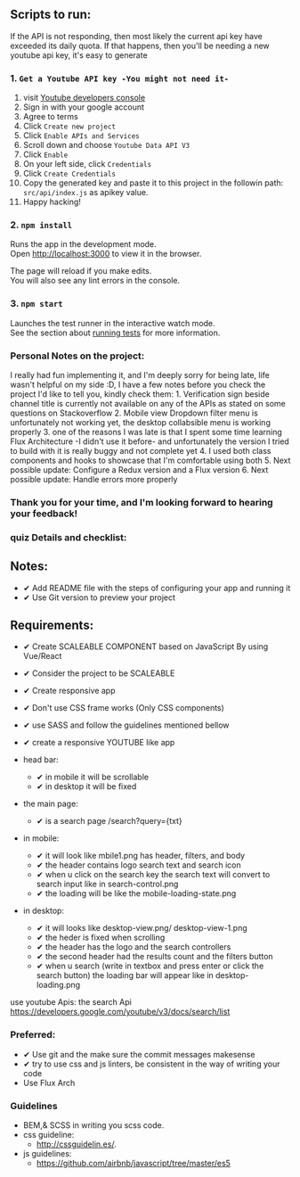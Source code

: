 ## Scripts to run:

If the API is not responding, then most likely the current api key have exceeded its daily quota. If that happens, then you'll be needing a new youtube api key, it's easy to generate

### 1. `Get a Youtube API key -You might not need it-`

1. visit [Youtube developers console](https://console.developers.google.com/)
2. Sign in with your google account
3. Agree to terms
4. Click `Create new project`
5. Click `Enable APIs and Services`
6. Scroll down and choose `Youtube Data API V3`
7. Click `Enable`
8. On your left side, click `Credentials`
9. Click `Create Credentials`
10. Copy the generated key and paste it to this project in the followin path: `src/api/index.js` as apikey value.
11. Happy hacking!

### 2. `npm install`

Runs the app in the development mode.<br />
Open [http://localhost:3000](http://localhost:3000) to view it in the browser.

The page will reload if you make edits.<br />
You will also see any lint errors in the console.

### 3. `npm start`

Launches the test runner in the interactive watch mode.<br />
See the section about [running tests](https://facebook.github.io/create-react-app/docs/running-tests) for more information.


### Personal Notes on the project:
I really had fun implementing it, and I'm deeply sorry for being late, life wasn't helpful on my side :D, I have a few notes before you check the project I'd like to tell you, kindly check them:
    1. Verification sign beside channel title is currently not available on any of the APIs as stated on some questions on Stackoverflow
    2. Mobile view Dropdown filter menu is unfortunately not working yet, the desktop collabsible menu is working properly
    3. one of the reasons I was late is that I spent some time learning Flux Architecture -I didn't use it before- and unfortunately the version I tried to build with it is really buggy and not complete yet
    4. I used both class components and hooks to showcase that I'm comfortable using both
    5. Next possible update: Configure a Redux version and a Flux version
    6. Next possible update: Handle errors more properly

### Thank you for your time, and I'm looking forward to hearing your feedback!


### quiz Details and checklist:

## Notes:

- ✔ Add README file with the steps of configuring your app and running it
- ✔ Use Git version to preview your project

## Requirements:

- ✔ Create SCALEABLE COMPONENT based on JavaScript By using Vue/React
- ✔ Consider the project to be SCALEABLE
- ✔ Create responsive app
- ✔ Don't use CSS frame works (Only CSS components)
- ✔ use SASS and follow the guidelines mentioned bellow

- ✔ create a responsive YOUTUBE like app
- head bar:

  - ✔ in mobile it will be scrollable
  - ✔ in desktop it will be fixed

- the main page:

  - ✔ is a search page /search?query={txt}

- in mobile:

  - ✔ it will look like mbile1.png has header, filters, and body
  - ✔ the header contains logo search text and search icon
  - ✔ when u click on the search key the search text will convert to search input like in search-control.png
  - ✔ the loading will be like the mobile-loading-state.png

- in desktop:
  - ✔ it will looks like desktop-view.png/ desktop-view-1.png
  - ✔ the heder is fixed when scrolling
  - ✔ the header has the logo and the search controllers
  - ✔ the second header had the results count and the filters button
  - ✔ when u search (write in textbox and press enter or click the search button) the loading bar will appear like in desktop-loading.png

use youtube Apis:
the search Api https://developers.google.com/youtube/v3/docs/search/list

### Preferred:

- ✔ Use git and the make sure the commit messages makesense
- ✔ try to use css and js linters, be consistent in the way of writing your code
- Use Flux Arch

### Guidelines

- BEM,& SCSS in writing you scss code.
- css guideline:
  - http://cssguidelin.es/.
- js guidelines:
  - https://github.com/airbnb/javascript/tree/master/es5
